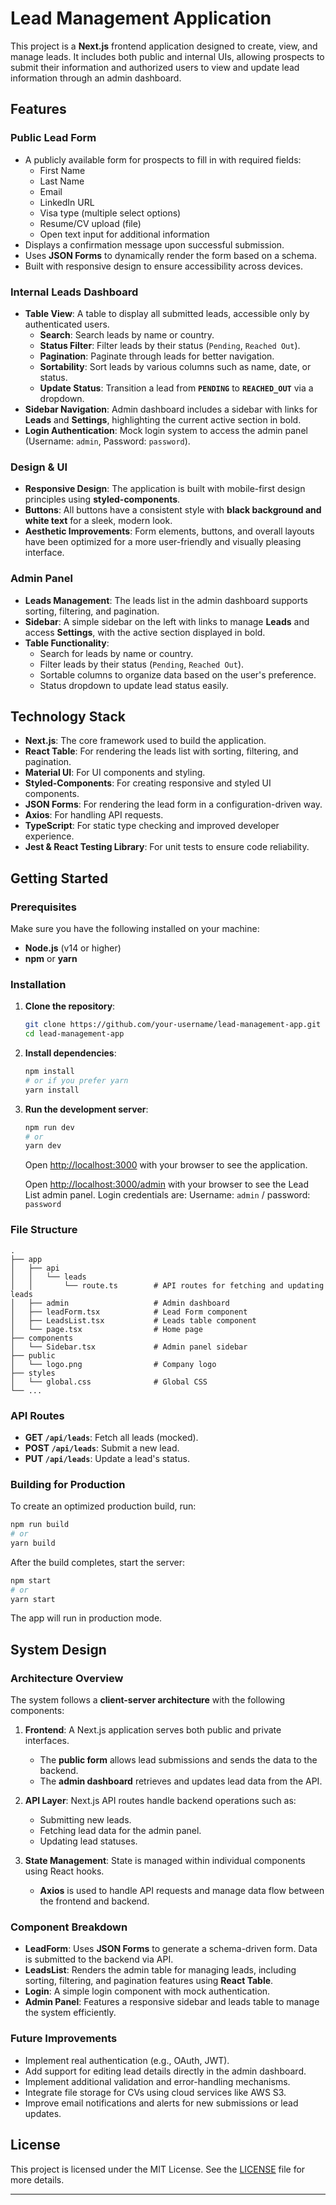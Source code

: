 # Lead Management Application

This project is a **Next.js** frontend application designed to create, view, and manage leads. It includes both public and internal UIs, allowing prospects to submit their information and authorized users to view and update lead information through an admin dashboard.

## Features

### Public Lead Form

- A publicly available form for prospects to fill in with required fields:
  - First Name
  - Last Name
  - Email
  - LinkedIn URL
  - Visa type (multiple select options)
  - Resume/CV upload (file)
  - Open text input for additional information
- Displays a confirmation message upon successful submission.
- Uses **JSON Forms** to dynamically render the form based on a schema.
- Built with responsive design to ensure accessibility across devices.

### Internal Leads Dashboard

- **Table View**: A table to display all submitted leads, accessible only by authenticated users.
  - **Search**: Search leads by name or country.
  - **Status Filter**: Filter leads by their status (`Pending`, `Reached Out`).
  - **Pagination**: Paginate through leads for better navigation.
  - **Sortability**: Sort leads by various columns such as name, date, or status.
  - **Update Status**: Transition a lead from **`PENDING`** to **`REACHED_OUT`** via a dropdown.
- **Sidebar Navigation**: Admin dashboard includes a sidebar with links for **Leads** and **Settings**, highlighting the current active section in bold.
- **Login Authentication**: Mock login system to access the admin panel (Username: `admin`, Password: `password`).

### Design & UI

- **Responsive Design**: The application is built with mobile-first design principles using **styled-components**.
- **Buttons**: All buttons have a consistent style with **black background and white text** for a sleek, modern look.
- **Aesthetic Improvements**: Form elements, buttons, and overall layouts have been optimized for a more user-friendly and visually pleasing interface.

### Admin Panel

- **Leads Management**: The leads list in the admin dashboard supports sorting, filtering, and pagination.
- **Sidebar**: A simple sidebar on the left with links to manage **Leads** and access **Settings**, with the active section displayed in bold.
- **Table Functionality**:
  - Search for leads by name or country.
  - Filter leads by their status (`Pending`, `Reached Out`).
  - Sortable columns to organize data based on the user's preference.
  - Status dropdown to update lead status easily.

## Technology Stack

- **Next.js**: The core framework used to build the application.
- **React Table**: For rendering the leads list with sorting, filtering, and pagination.
- **Material UI**: For UI components and styling.
- **Styled-Components**: For creating responsive and styled UI components.
- **JSON Forms**: For rendering the lead form in a configuration-driven way.
- **Axios**: For handling API requests.
- **TypeScript**: For static type checking and improved developer experience.
- **Jest & React Testing Library**: For unit tests to ensure code reliability.

## Getting Started

### Prerequisites

Make sure you have the following installed on your machine:

- **Node.js** (v14 or higher)
- **npm** or **yarn**

### Installation

1. **Clone the repository**:

   ```bash
   git clone https://github.com/your-username/lead-management-app.git
   cd lead-management-app
   ```

2. **Install dependencies**:

   ```bash
   npm install
   # or if you prefer yarn
   yarn install
   ```

3. **Run the development server**:

   ```bash
   npm run dev
   # or
   yarn dev
   ```

   Open [http://localhost:3000](http://localhost:3000) with your browser to see the application.

   Open [http://localhost:3000/admin](http://localhost:3000/admin) with your browser to see the Lead List admin panel. Login credentials are:
   Username: `admin` / password: `password`

### File Structure

```
.
├── app
│   ├── api
│   │   └── leads
│   │       └── route.ts        # API routes for fetching and updating leads
│   ├── admin                   # Admin dashboard
│   ├── leadForm.tsx            # Lead Form component
│   ├── LeadsList.tsx           # Leads table component
│   └── page.tsx                # Home page
├── components
│   └── Sidebar.tsx             # Admin panel sidebar
├── public
│   └── logo.png                # Company logo
├── styles
│   └── global.css              # Global CSS
└── ...
```

### API Routes

- **GET `/api/leads`**: Fetch all leads (mocked).
- **POST `/api/leads`**: Submit a new lead.
- **PUT `/api/leads`**: Update a lead's status.

### Building for Production

To create an optimized production build, run:

```bash
npm run build
# or
yarn build
```

After the build completes, start the server:

```bash
npm start
# or
yarn start
```

The app will run in production mode.

## System Design

### Architecture Overview

The system follows a **client-server architecture** with the following components:

1. **Frontend**: A Next.js application serves both public and private interfaces.
   - The **public form** allows lead submissions and sends the data to the backend.
   - The **admin dashboard** retrieves and updates lead data from the API.
2. **API Layer**: Next.js API routes handle backend operations such as:

   - Submitting new leads.
   - Fetching lead data for the admin panel.
   - Updating lead statuses.

3. **State Management**: State is managed within individual components using React hooks.
   - **Axios** is used to handle API requests and manage data flow between the frontend and backend.

### Component Breakdown

- **LeadForm**: Uses **JSON Forms** to generate a schema-driven form. Data is submitted to the backend via API.
- **LeadsList**: Renders the admin table for managing leads, including sorting, filtering, and pagination features using **React Table**.
- **Login**: A simple login component with mock authentication.
- **Admin Panel**: Features a responsive sidebar and leads table to manage the system efficiently.

### Future Improvements

- Implement real authentication (e.g., OAuth, JWT).
- Add support for editing lead details directly in the admin dashboard.
- Implement additional validation and error-handling mechanisms.
- Integrate file storage for CVs using cloud services like AWS S3.
- Improve email notifications and alerts for new submissions or lead updates.

## License

This project is licensed under the MIT License. See the [LICENSE](LICENSE) file for more details.

---
